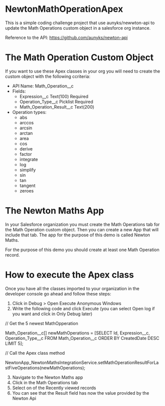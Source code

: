 # NewtonMathOperationApex

This is a simple coding challenge project that use aunyks/newwton-api to update the Math Operations custom object in a salesforce org instance.

Reference to the API: https://github.com/aunyks/newton-api

# The Math Operation Custom Object

If you want to use these Apex classes in your org you will need to create the custom object with the following ccriteria:

- API Name: Math_Operation__c
 - Fields:
	 - Expression__c Text(100) Required
	 - Operation_Type__c Picklist Required
	 - Math_Operation_Result__c Text(200)
 - Operation types:
	 - abs
	 - arccos
	 - arcsin
	 - arctan
	 - area
	 - cos
	 - derive
	 - factor
	 - integrate
	 - log
	 - simplify
	 - sin
	 - tan
	 - tangent
	 - zeroes

# The Newton Maths App

In your Salesforce organization you must create the Math Operations tab for the Math Operation custom object. Then you can create a new App that will include that tab. The app for the purpose of this demo is called Newton Maths.

For the purpose of this demo you should create at least one Math Operation record.

# How to execute the Apex class

Once you have all the classes imported to your organization in the developer console go ahead and follow these steps:
 1. Click in Debug > Open Execute Anonymous Windows
 2. Write the following code and click Execute (you can select Open log if you want and click in Only Debug later)

// Get the 5 newest MathOpperation

Math_Operation__c[] newMathOperations = [SELECT Id, Expression__c, Operation_Type__c FROM Math_Operation__c ORDER BY CreatedDate DESC LIMIT 5]; 

// Call the Apex class method 

NewtonApp_NewtonMathsIntegrationService.setMathOperationResultForLastFiveOperations(newMathOperations);


3. Navigate to the Newton Maths app
4. Click in the Math Operations tab
5. Select on of the Recently viewed records
6. You can see that the Result field has now the value provided by the Newton Api
